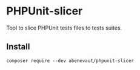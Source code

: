 # PHPUnit-slicer

Tool to slice PHPUnit tests files to tests suites.

## Install

```
composer require --dev abenevaut/phpunit-slicer
```
